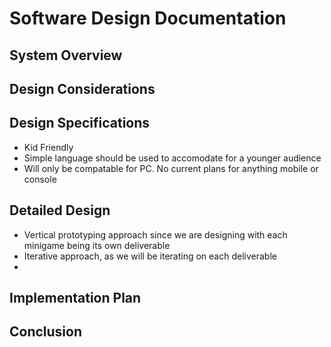 # Software Design Documentation

## System Overview


## Design Considerations


## Design Specifications
- Kid Friendly
- Simple language should be used to accomodate for a younger audience
- Will only be compatable for PC. No current plans for anything mobile or console


## Detailed Design
- Vertical prototyping approach since we are designing with each minigame being its own deliverable
- Iterative approach, as we will be iterating on each deliverable
- 

## Implementation Plan


## Conclusion
